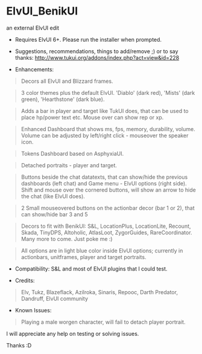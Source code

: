 ElvUI_BenikUI
=============
an external ElvUI edit

- Requires ElvUI 6+. Please run the installer when prompted.

- Suggestions, recommendations, things to add/remove ;) or to say thanks: http://www.tukui.org/addons/index.php?act=view&id=228

- Enhancements:

>Decors all ElvUI and Blizzard frames.

>3 color themes plus the default ElvUI. 'Diablo' (dark red), 'Mists' (dark green), 'Hearthstone' (dark blue).

>Adds a bar in player and target like TukUI does, that can be used to place hp/power text etc. Mouse over can show rep or xp.

>Enhanced Dashboard that shows ms, fps, memory, durability, volume. Volume can be adjusted by left/right click - mouseover the speaker icon.

>Tokens Dashboard based on AsphyxiaUI.

>Detached portraits - player and target.

>Buttons beside the chat datatexts, that can show/hide the previous dashboards (left chat) and Game menu - ElvUI options (right side). Shift and mouse over the cornered buttons, will show an arrow to hide the chat (like ElvUI does).

>2 Small mouseovered buttons on the actionbar decor (bar 1 or 2), that can show/hide bar 3 and 5

>Decors to fit with BenikUI: S&L, LocationPlus, LocationLite, Recount, Skada, TinyDPS, Altoholic, AtlasLoot, ZygorGuides, RareCoordinator. Many more to come. Just poke me :)

>All options are in light blue color inside ElvUI options; currently in actionbars, unitframes, player and target portraits. 

- Compatibility:
S&L and most of ElvUI plugins that I could test.

- Credits:
>Elv, Tukz, Blazeflack, Azilroka, Sinaris, Repooc, Darth Predator, Dandruff, ElvUI community

- Known Issues:
>Playing a male worgen character, will fail to detach player portrait.

I will appreciate any help on testing or solving issues.

Thanks :D 
